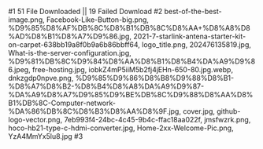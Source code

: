 #1 51 File Downloaded || 19 Failed Download
#2 best-of-the-best-image.png, Facebook-Like-Button-big.png, %D9%85%D8%AF%DB%8C%D8%B1%DB%8C%D8%AA+%D8%A8%D8%AD%D8%B1%D8%A7%D9%86.jpg, 2021-7-starlink-antena-starter-kit-on-carpet-638bb19a8f0b9a6b86bbff64, logo_title.png, 202476135819.jpg, What-is-the-server-configuration.jpg, %D9%81%DB%8C%D9%84%D8%AA%D8%B1%D8%B4%DA%A9%D9%86.jpeg, free-hosting.jpg, iobkZ4mP5iiM5b2fj4jEHn-650-80.jpg.webp, dnkzgdp0npve.png, %D9%85%D9%86%D8%B8%D9%88%D8%B1-%D8%A7%D8%B2-%D8%B4%D8%A8%DA%A9%D9%87-%DA%A9%D8%A7%D9%85%D9%BE%DB%8C%D9%88%D8%AA%D8%B1%DB%8C-Computer-network-%DA%86%DB%8C%D8%B3%D8%AA%D8%9F.jpg, cover.jpg, github-logo-vector.png, 7eb993f4-24bc-4c45-9b4c-ffac18aa022f, jmsfwzrk.png, hoco-hb21-type-c-hdmi-converter.jpg, Home-2xx-Welcome-Pic.png, YzA4MmYx5lu8.jpg
#3 